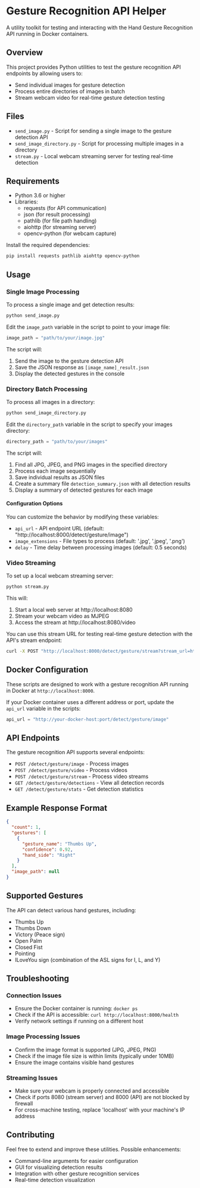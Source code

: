 # Gesture Recognition API Helper

A utility toolkit for testing and interacting with the Hand Gesture Recognition API running in Docker containers.

## Overview

This project provides Python utilities to test the gesture recognition API endpoints by allowing users to:
- Send individual images for gesture detection
- Process entire directories of images in batch
- Stream webcam video for real-time gesture detection testing

## Files

- `send_image.py` - Script for sending a single image to the gesture detection API
- `send_image_directory.py` - Script for processing multiple images in a directory
- `stream.py` - Local webcam streaming server for testing real-time detection

## Requirements

- Python 3.6 or higher
- Libraries:
  - requests (for API communication)
  - json (for result processing)
  - pathlib (for file path handling)
  - aiohttp (for streaming server)
  - opencv-python (for webcam capture)

Install the required dependencies:

```bash
pip install requests pathlib aiohttp opencv-python
```

## Usage

### Single Image Processing

To process a single image and get detection results:

```bash
python send_image.py
```

Edit the `image_path` variable in the script to point to your image file:

```python
image_path = "path/to/your/image.jpg"
```

The script will:
1. Send the image to the gesture detection API
2. Save the JSON response as `[image_name]_result.json`
3. Display the detected gestures in the console

### Directory Batch Processing

To process all images in a directory:

```bash
python send_image_directory.py
```

Edit the `directory_path` variable in the script to specify your images directory:

```python
directory_path = "path/to/your/images"
```

The script will:
1. Find all JPG, JPEG, and PNG images in the specified directory
2. Process each image sequentially
3. Save individual results as JSON files
4. Create a summary file `detection_summary.json` with all detection results
5. Display a summary of detected gestures for each image

#### Configuration Options

You can customize the behavior by modifying these variables:
- `api_url` - API endpoint URL (default: "http://localhost:8000/detect/gesture/image")
- `image_extensions` - File types to process (default: '.jpg', '.jpeg', '.png')
- `delay` - Time delay between processing images (default: 0.5 seconds)

### Video Streaming

To set up a local webcam streaming server:

```bash
python stream.py
```

This will:
1. Start a local web server at http://localhost:8080
2. Stream your webcam video as MJPEG
3. Access the stream at http://localhost:8080/video

You can use this stream URL for testing real-time gesture detection with the API's stream endpoint:

```bash
curl -X POST "http://localhost:8000/detect/gesture/stream?stream_url=http://localhost:8080/video"
```

## Docker Configuration

These scripts are designed to work with a gesture recognition API running in Docker at `http://localhost:8000`. 

If your Docker container uses a different address or port, update the `api_url` variable in the scripts:

```python
api_url = "http://your-docker-host:port/detect/gesture/image"
```

## API Endpoints

The gesture recognition API supports several endpoints:

- `POST /detect/gesture/image` - Process images
- `POST /detect/gesture/video` - Process videos
- `POST /detect/gesture/stream` - Process video streams
- `GET /detect/gesture/detections` - View all detection records
- `GET /detect/gesture/stats` - Get detection statistics

## Example Response Format

```json
{
  "count": 1,
  "gestures": [
    {
      "gesture_name": "Thumbs Up",
      "confidence": 0.92,
      "hand_side": "Right"
    }
  ],
  "image_path": null
}
```

## Supported Gestures

The API can detect various hand gestures, including:
- Thumbs Up
- Thumbs Down
- Victory (Peace sign)
- Open Palm
- Closed Fist
- Pointing
- ILoveYou sign (combination of the ASL signs for I, L, and Y)

## Troubleshooting

### Connection Issues
- Ensure the Docker container is running: `docker ps`
- Check if the API is accessible: `curl http://localhost:8000/health`
- Verify network settings if running on a different host

### Image Processing Issues
- Confirm the image format is supported (JPG, JPEG, PNG)
- Check if the image file size is within limits (typically under 10MB)
- Ensure the image contains visible hand gestures

### Streaming Issues
- Make sure your webcam is properly connected and accessible
- Check if ports 8080 (stream server) and 8000 (API) are not blocked by firewall
- For cross-machine testing, replace 'localhost' with your machine's IP address

## Contributing

Feel free to extend and improve these utilities. Possible enhancements:
- Command-line arguments for easier configuration
- GUI for visualizing detection results
- Integration with other gesture recognition services
- Real-time detection visualization
